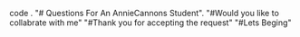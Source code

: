 code .
"# Questions For An AnnieCannons Student".
"#Would you like to collabrate with me"
"#Thank you for accepting the request"
"#Lets Beging"
